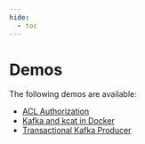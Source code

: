 ```yaml
---
hide:
  - toc
---
```


# Demos

The following demos are available:

- [ACL Authorization](acl-authorization.md)
- [Kafka and kcat in Docker](kafka-and-kcat-in-docker.md)
- [Transactional Kafka Producer](transactional-kafka-producer.md)
